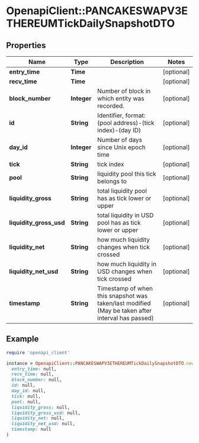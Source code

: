 # OpenapiClient::PANCAKESWAPV3ETHEREUMTickDailySnapshotDTO

## Properties

| Name | Type | Description | Notes |
| ---- | ---- | ----------- | ----- |
| **entry_time** | **Time** |  | [optional] |
| **recv_time** | **Time** |  | [optional] |
| **block_number** | **Integer** | Number of block in which entity was recorded. | [optional] |
| **id** | **String** | Identifier, format: (pool address)-(tick index)-(day ID) | [optional] |
| **day_id** | **Integer** | Number of days since Unix epoch time | [optional] |
| **tick** | **String** | tick index | [optional] |
| **pool** | **String** | liquidity pool this tick belongs to | [optional] |
| **liquidity_gross** | **String** | total liquidity pool has as tick lower or upper | [optional] |
| **liquidity_gross_usd** | **String** | total liquidity in USD pool has as tick lower or upper | [optional] |
| **liquidity_net** | **String** | how much liquidity changes when tick crossed | [optional] |
| **liquidity_net_usd** | **String** | how much liquidity in USD changes when tick crossed | [optional] |
| **timestamp** | **String** | Timestamp of when this snapshot was taken/last modified (May be taken after interval has passed) | [optional] |

## Example

```ruby
require 'openapi_client'

instance = OpenapiClient::PANCAKESWAPV3ETHEREUMTickDailySnapshotDTO.new(
  entry_time: null,
  recv_time: null,
  block_number: null,
  id: null,
  day_id: null,
  tick: null,
  pool: null,
  liquidity_gross: null,
  liquidity_gross_usd: null,
  liquidity_net: null,
  liquidity_net_usd: null,
  timestamp: null
)
```

